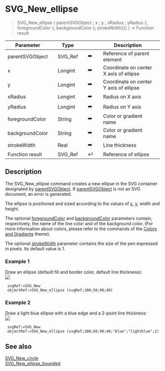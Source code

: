 <!-- nodeReference := SVG_New_ellipse ( parentReference ; cx ; cy ; rx ; ry ; strokeColor ; fillColor ; strokeWidth )
 -> parentReference (Text)
 -> cx (Real)
 -> cy (Real)
 -> rx (Real)
 -> ry (Real)
 -> strokeColor (Text)
 -> fillColor (Text)
 -> strokeWidth (Real)
 <- nodeReference (Text)-->
# SVG_New_ellipse

> SVG_New_ellipse ( parentSVGObject ; x ; y ; xRadius ; yRadius {; foregroundColor {; backgroundColor {; strokeWidth}}} ) -> Function result

| Parameter |     | Type |     |     |     | Description |     |
| --- | --- | --- | --- | --- | --- | --- | --- |
| parentSVGObject |     | SVG_Ref |     | ➡️ |     | Reference of parent element |     |
| x   |     | Longint |     | ➡️ |     | Coordinate on center X axis of ellipse |     |
| y   |     | Longint |     | ➡️ |     | Coordinate on center Y axis of ellipse |     |
| xRadius |     | Longint |     | ➡️ |     | Radius on X axis |     |
| yRadius |     | Longint |     | ➡️ |     | Radius on Y axis |     |
| foregroundColor |     | String |     | ➡️ |     | Color or gradient name |     |
| backgroundColor |     | String |     | ➡️ |     | Color or gradient name |     |
| strokeWidth |     | Real |     | ➡️ |     | Line thickness |     |
| Function result |     | SVG_Ref |     | ↩️ |     | Reference of ellipse |     |

## Description

The SVG_New_ellipse command creates a new ellipse in the SVG container designated by [parentSVGObject](## "Reference of parent element"). If [parentSVGObject](## "Reference of parent element") is not an SVG document, an error is generated.

The ellipse is positioned and sized according to the values of [x](## "Coordinate on center X axis of ellipse"), [y](## "Coordinate on center Y axis of ellipse"), width and height.

The optional [foregroundColor](## "Color or gradient name") and [backgroundColor](## "Color or gradient name") parameters contain, respectively, the name of the line color and of the background color. (For more information about colors, please refer to the commands of the [Colors and Gradients](../Colors%20and%20Gradients.md) theme).

The optional [strokeWidth](## "Line thickness") parameter contains the size of the pen expressed in pixels. Its default value is 1.

### Example 1  

Draw an ellipse (default fill and border color, default line thickness):  
![](https://doc.4d.com/4Dv19/picture/195019/pict195019.en.png)

```4d
 svgRef:=SVG_New   
 objectRef:=SVG_New_ellipse (svgRef;100;50;90;40)
```

### Example 2  

Draw a light blue ellipse with a blue edge and a 2-point line thickness:  
![](https://doc.4d.com/4Dv19/picture/195020/pict195020.en.png)

```4d
 svgRef:=SVG_New   
 objectRef:=SVG_New_ellipse (svgRef;100;50;90;40;"blue";"lightblue";2)
```

## See also

[SVG_New_circle](SVG_New_circle.md)  
[SVG_New_ellipse_bounded](SVG_New_ellipse_bounded.md)
